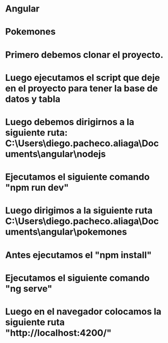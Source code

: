 # Angular
# Pokemones
# Primero debemos clonar el proyecto.
# Luego ejecutamos el script que deje en el proyecto para tener la base de datos y tabla
# Luego debemos dirigirnos a la siguiente ruta: C:\Users\diego.pacheco.aliaga\Documents\angular\nodejs
# Ejecutamos el siguiente comando "npm run dev"
# Luego dirigimos a la siguiente ruta C:\Users\diego.pacheco.aliaga\Documents\angular\pokemones
# Antes ejecutamos el "npm install"
# Ejecutamos el siguiente comando "ng serve"
# Luego en el navegador colocamos la siguiente ruta "http://localhost:4200/"
